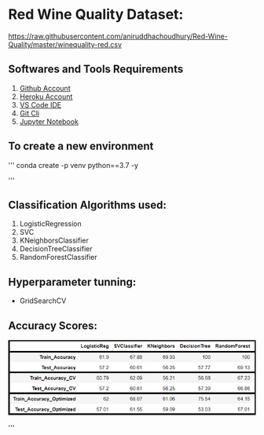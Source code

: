 # Red Wine Quality Dataset:

https://raw.githubusercontent.com/aniruddhachoudhury/Red-Wine-Quality/master/winequality-red.csv

## Softwares and Tools Requirements

1. [Github Account](https://github.com)
2. [Heroku Account](https://Heroku.com/)
3. [VS Code IDE](https://code.visualdtudio.com/)
4. [Git Cli](https://cli.github.com/)
5. [Jupyter Notebook](https://jupyter.org/)


##  To create a new environment

'''
conda create -p venv python==3.7 -y

'''

## Classification Algorithms used:

1. LogisticRegression
2. SVC
3. KNeighborsClassifier
4. DecisionTreeClassifier
5. RandomForestClassifier

##  Hyperparameter tunning:

* GridSearchCV

## Accuracy Scores:

![Accuracy Score](Accuracy_Score.jpg)

'''